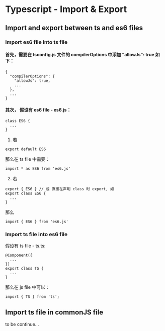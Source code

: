 # Typescript - Import & Export

## Import and export between ts and es6 files

### Import es6 file into ts file

#### 首先，需要在 tsconfig.js 文件的 compilerOptions 中添加 "allowJs": true 如下：
```
{
  "compilerOptions": {
    "allowJs": true,
    ...
  },
  ...
}
```

#### 其次， 假设有 es6 file - es6.js：
```
class ES6 {
  ...
}
```

1. 若

```
export default ES6
```
那么在 ts file 中需要：

```
import * as ES6 from 'es6.js'
```

2. 若

```
export { ES6 } // 或 直接在声明 class 时 export, 如
export class ES6 {
  ...
}
```
那么
```
import { ES6 } from 'es6.js'
```

### Import ts file into es6 file

假设有 ts file - ts.ts:

```
@Component({
  ...
})
export class TS {
  ...
}
```

那么在 js file 中可以：
```
import { TS } from 'ts';
```


## Import ts file in commonJS file

to be continue...

